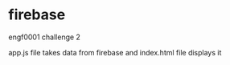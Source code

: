 # firebase
engf0001 challenge 2

app.js file takes data from firebase and index.html file displays it
